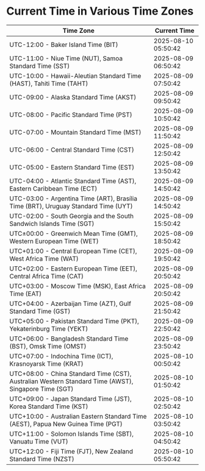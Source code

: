 # Current Time in Various Time Zones

| Time Zone | Current Time |
|-----------|--------------|
| UTC-12:00 - Baker Island Time (BIT) | 2025-08-10 05:50:42 |
| UTC-11:00 - Niue Time (NUT), Samoa Standard Time (SST) | 2025-08-09 06:50:42 |
| UTC-10:00 - Hawaii-Aleutian Standard Time (HAST), Tahiti Time (TAHT) | 2025-08-09 07:50:42 |
| UTC-09:00 - Alaska Standard Time (AKST) | 2025-08-09 09:50:42 |
| UTC-08:00 - Pacific Standard Time (PST) | 2025-08-09 10:50:42 |
| UTC-07:00 - Mountain Standard Time (MST) | 2025-08-09 11:50:42 |
| UTC-06:00 - Central Standard Time (CST) | 2025-08-09 12:50:42 |
| UTC-05:00 - Eastern Standard Time (EST) | 2025-08-09 13:50:42 |
| UTC-04:00 - Atlantic Standard Time (AST), Eastern Caribbean Time (ECT) | 2025-08-09 14:50:42 |
| UTC-03:00 - Argentina Time (ART), Brasília Time (BRT), Uruguay Standard Time (UYT) | 2025-08-09 14:50:42 |
| UTC-02:00 - South Georgia and the South Sandwich Islands Time (SGT) | 2025-08-09 15:50:42 |
| UTC±00:00 - Greenwich Mean Time (GMT), Western European Time (WET) | 2025-08-09 18:50:42 |
| UTC+01:00 - Central European Time (CET), West Africa Time (WAT) | 2025-08-09 19:50:42 |
| UTC+02:00 - Eastern European Time (EET), Central Africa Time (CAT) | 2025-08-09 20:50:42 |
| UTC+03:00 - Moscow Time (MSK), East Africa Time (EAT) | 2025-08-09 20:50:42 |
| UTC+04:00 - Azerbaijan Time (AZT), Gulf Standard Time (GST) | 2025-08-09 21:50:42 |
| UTC+05:00 - Pakistan Standard Time (PKT), Yekaterinburg Time (YEKT) | 2025-08-09 22:50:42 |
| UTC+06:00 - Bangladesh Standard Time (BST), Omsk Time (OMST) | 2025-08-09 23:50:42 |
| UTC+07:00 - Indochina Time (ICT), Krasnoyarsk Time (KRAT) | 2025-08-10 00:50:42 |
| UTC+08:00 - China Standard Time (CST), Australian Western Standard Time (AWST), Singapore Time (SGT) | 2025-08-10 01:50:42 |
| UTC+09:00 - Japan Standard Time (JST), Korea Standard Time (KST) | 2025-08-10 02:50:42 |
| UTC+10:00 - Australian Eastern Standard Time (AEST), Papua New Guinea Time (PGT) | 2025-08-10 03:50:42 |
| UTC+11:00 - Solomon Islands Time (SBT), Vanuatu Time (VUT) | 2025-08-10 04:50:42 |
| UTC+12:00 - Fiji Time (FJT), New Zealand Standard Time (NZST) | 2025-08-10 05:50:42 |
